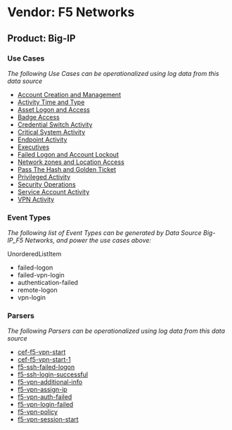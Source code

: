 Vendor: F5 Networks
===================
Product: Big-IP
---------------

### Use Cases

_The following Use Cases can be operationalized using log data from this data source_

* [Account Creation and Management](../UseCases/usecase_account_creation_and_management.md)
* [Activity Time  and Type](../UseCases/usecase_activity_time__and_type.md)
* [Asset Logon and Access](../UseCases/usecase_asset_logon_and_access.md)
* [Badge Access](../UseCases/usecase_badge_access.md)
* [Credential Switch Activity](../UseCases/usecase_credential_switch_activity.md)
* [Critical System Activity](../UseCases/usecase_critical_system_activity.md)
* [Endpoint Activity](../UseCases/usecase_endpoint_activity.md)
* [Executives](../UseCases/usecase_executives.md)
* [Failed Logon and Account Lockout](../UseCases/usecase_failed_logon_and_account_lockout.md)
* [Network zones and Location Access](../UseCases/usecase_network_zones_and_location_access.md)
* [Pass The Hash and Golden Ticket](../UseCases/usecase_pass_the_hash_and_golden_ticket.md)
* [Privileged Activity](../UseCases/usecase_privileged_activity.md)
* [Security Operations](../UseCases/usecase_security_operations.md)
* [Service Account Activity](../UseCases/usecase_service_account_activity.md)
* [VPN Activity](../UseCases/usecase_vpn_activity.md)


### Event Types

_The following list of Event Types can be generated by Data Source Big-IP_F5 Networks, and power the use cases above:_

UnorderedListItem
- failed-logon
- failed-vpn-login
- authentication-failed
- remote-logon
- vpn-login


### Parsers

_The following Parsers can be operationalized using log data from this data source_

* [cef-f5-vpn-start](../Parsers/parserContent_cef-f5-vpn-start.md)
* [cef-f5-vpn-start-1](../Parsers/parserContent_cef-f5-vpn-start-1.md)
* [f5-ssh-failed-logon](../Parsers/parserContent_f5-ssh-failed-logon.md)
* [f5-ssh-login-successful](../Parsers/parserContent_f5-ssh-login-successful.md)
* [f5-vpn-additional-info](../Parsers/parserContent_f5-vpn-additional-info.md)
* [f5-vpn-assign-ip](../Parsers/parserContent_f5-vpn-assign-ip.md)
* [f5-vpn-auth-failed](../Parsers/parserContent_f5-vpn-auth-failed.md)
* [f5-vpn-login-failed](../Parsers/parserContent_f5-vpn-login-failed.md)
* [f5-vpn-policy](../Parsers/parserContent_f5-vpn-policy.md)
* [f5-vpn-session-start](../Parsers/parserContent_f5-vpn-session-start.md)
